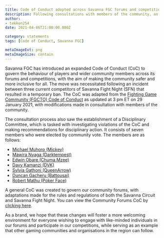 ```yaml
---
title: Code of Conduct adopted across Savanna FGC forums and competitions
description: Following consultations with members of the community, an expanded Code of Conduct has been introduced with the aim of making the community safer and more inclusive for all.
author:
- tekken254
date: 2021-04-06T21:00:00.000Z

category: statements
tags: [Code of Conduct, Savanna FGC]

metaImageExt: png
metaImageSize: contain
---
```

Savanna FGC has introduced an expanded Code of Conduct (CoC) to govern the behaviour of players and wider community members across its forums and competitions, with the aim of making the community safer and more inclusive for all. The move was necessitated following an incident between three current competitors of Savanna Fight Night (SFN) that resulted in a temporary ban. The CoC was adapted from the [Fighting Game Community (FGCTO) Code of Conduct](https://docs.google.com/document/d/1jWtS4uoKCR4IbQ-7_QKeWoshwXicycm2pejwFuNUgPA/edit) as updated at 3 pm ET on 29 January 2021, with modifications made in consultation with members of the community.

The consultation process also saw the establishment of a Disciplinary Committee, which is tasked with investigating violations of the CoC and making recommendations for disciplinary action. It consists of seven members who were elected by community vote. The members are as follows:

* [Michael Muhoro (Mickey)](/circuit/tekken/profile.html?id=2907096)
* [Mawira Nyaga (Darktempest)](/circuit/tekken/profile.html?id=0749083)
* [Edwin Obare (Chuma Mzee)](/circuit/tekken/profile.html?id=4241790)
* [Davy Kamanzi (DVK)](/circuit/tekken/profile.html?id=4092983)
* [Sylvia Gathoni (QueenArrow)](/circuit/tekken/profile.html?id=4455946)
* [Duncan Gacheru (Battousai)](/circuit/tekken/profile.html?id=0145831)
* [Robert Mathu (Poker Face)](/circuit/tekken/profile.html?id=4291033)

A general CoC was created to govern our community forums, with adaptations made for the rules and regulations of both the Savanna Circuit and Savanna Fight Night. You can view the Community Forums CoC by [clicking here](/assets/docs/general/community-forums-coc.pdf).

As a brand, we hope that these changes will foster a more welcoming environment for everyone wishing to engage with like-minded individuals in our forums and participate in our competitions, while serving as an example that other gaming communities and organisations in the region can follow.